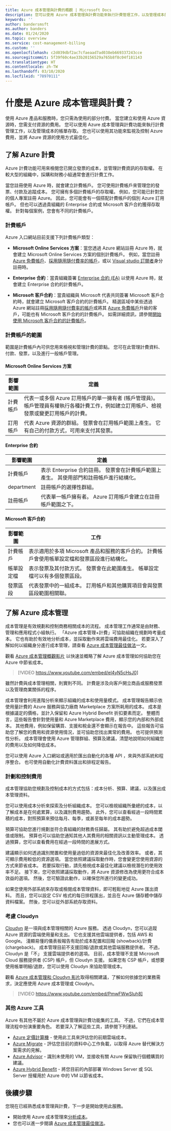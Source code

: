 ```yaml
---
title: Azure 成本管理與計費的概觀 | Microsoft Docs
description: 您可以使用 Azure 成本管理與計費功能來執行計費管理工作，以及管理成本的帳單存取。 您也可以使用這項功能來監視及控制 Azure 費用，並將 Azure 資源的使用方式最佳化。
keywords: ''
author: bandersmsft
ms.author: banders
ms.date: 01/24/2020
ms.topic: overview
ms.service: cost-management-billing
ms.custom: ''
ms.openlocfilehash: c2d039dbf2ac7cfaeaad7ad038eb669337243cce
ms.sourcegitcommit: 5f39f60c4ae33b20156529a765b8f8c04f181143
ms.translationtype: HT
ms.contentlocale: zh-TW
ms.lasthandoff: 03/10/2020
ms.locfileid: "78970111"
---
```

# <a name="what-is-azure-cost-management-and-billing"></a>什麼是 Azure 成本管理與計費？

使用 Azure 產品和服務時，您只需為使用的部分付費。 當您建立和使用 Azure 資源時，您需支付資源的費用。 您可以使用 Azure 成本管理與計費功能來執行計費管理工作，以及管理成本的帳單存取。 您也可以使用其功能來監視及控制 Azure 費用，並將 Azure 資源的使用方式最佳化。

## <a name="understand-azure-billing"></a>了解 Azure 計費

Azure 計費功能可用來檢閱您已開立發票的成本，並管理計費資訊的存取權。 在較大型的組織中，採購和財務小組通常會進行計費工作。

當您註冊使用 Azure 時，就會建立計費帳戶。 您可使用計費帳戶來管理您的發票、付款及追蹤成本。 您可擁有多個計費帳戶的存取權。 例如，您可能已針對您的個人專案註冊 Azure。 因此，您可能會有一個搭配計費帳戶的個別 Azure 訂用帳戶。 但也可以透過貴組織的 Enterprise 合約或 Microsoft 客戶合約獲得存取權。 針對每個案例，您會有不同的計費帳戶。

### <a name="billing-accounts"></a>計費帳戶

Azure 入口網站目前支援下列計費帳戶類型：

- **Microsoft Online Services 方案**：當您透過 Azure 網站註冊 Azure 時，就會建立 Microsoft Online Services 方案的個別計費帳戶。 例如，當您註冊 [Azure 免費帳戶](https://azure.microsoft.com/offers/ms-azr-0044p/)、[採用隨用隨付費率的帳戶](https://azure.microsoft.com/offers/ms-azr-0003p/)，或以 [Visual studio 訂閱者](https://azure.microsoft.com/pricing/member-offers/credit-for-visual-studio-subscribers/)身分註冊時。

- **Enterprise 合約**：當貴組織簽署 [Enterprise 合約 (EA)](https://azure.microsoft.com/pricing/enterprise-agreement/) 以使用 Azure 時，就會建立 Enterprise 合約的計費帳戶。

- **Microsoft 客戶合約**：當貴組織與 Microsoft 代表共同簽署 Microsoft 客戶合約時，就會建立 Microsoft 客戶合約的計費帳戶。 精選區域中某些透過 Azure 網站註冊[採用隨用隨付費率的帳戶](https://azure.microsoft.com/offers/ms-azr-0003p/)或將其 [Azure 免費帳戶](https://azure.microsoft.com/offers/ms-azr-0044p/)升級的客戶，可能也有 Microsoft 客戶合約的計費帳戶。 如需詳細資訊，請參閱[開始使用 Microsoft 客戶合約的計費帳戶](./understand/mca-overview.md)。

### <a name="scopes-for-billing-accounts"></a>計費帳戶的範圍
範圍是計費帳戶內可供您用來檢視和管理計費的節點。 您可在此管理計費資料、付款、發票，以及進行一般帳戶管理。

#### <a name="microsoft-online-services-program"></a>Microsoft Online Services 方案

|影響範圍  |定義  |
|---------|---------|
|計費帳戶     | 代表一或多個 Azure 訂用帳戶的單一擁有者 (帳戶管理員)。 帳戶管理員有權執行各種計費工作，例如建立訂用帳戶、檢視發票或變更訂用帳戶的計費。  |
|訂用帳戶     |  代表 Azure 資源的群組。 發票會在訂用帳戶範圍上產生。 它有自己的付款方式，可用來支付其發票。|


#### <a name="enterprise-agreement"></a>Enterprise 合約

|影響範圍  |定義  |
|---------|---------|
|計費帳戶    | 表示 Enterprise 合約註冊。 發票會在計費帳戶範圍上產生。 其使用部門和註冊帳戶進行結構化。  |
|department     |  註冊帳戶的選擇性群組。      |
|註冊帳戶     |  代表單一帳戶擁有者。 Azure 訂用帳戶會建立在註冊帳戶範圍之下。  |


#### <a name="microsoft-customer-agreement"></a>Microsoft 客戶合約

|影響範圍  |工作  |
|---------|---------|
|計費帳戶     |   表示適用於多項 Microsoft 產品和服務的客戶合約。 計費帳戶會使用帳單設定檔和發票區段進行結構化。   |
|帳單設定檔     |  表示發票及其付款方式。 發票會在此範圍產生。 帳單設定檔可以有多個發票區段。      |
|發票區段     |   代表發票中的一組成本。 訂用帳戶和其他購買項目會與發票區段範圍相關聯。    |


## <a name="understand-azure-cost-management"></a>了解 Azure 成本管理
成本管理是有效規劃和控制商務相關成本的流程。 成本管理工作通常是由財務、管理和應用程式小組執行。 「Azure 成本管理+計費」可協助組織在規劃時考量成本。 它也有助於有效地分析成本，並採取動作來將雲端費用最佳化。 若要深入了解如何以組織身分進行成本管理，請查看 [Azure 成本管理最佳做法](./costs/cost-mgt-best-practices.md)一文。

觀看 [Azure 成本管理概觀影片](https://www.youtube.com/watch?v=el4yN5cHsJ0) 以快速並概略了解 Azure 成本管理如何協助您在 Azure 中節省成本。

>[!VIDEO https://www.youtube.com/embed/el4yN5cHsJ0]

雖然計費與成本管理相關，則實則不同。 計費是涉及向客戶開立商品或服務發票以及管理商業關係的程序。

成本管理會利用進階分析來顯示組織的成本和使用量模式。 成本管理報告顯示依使用量計費的 Azure 服務與協力廠商 Marketplace 方案所耗用的成本。 成本是根據議定的價格，並計入保留和 Azure Hybrid Benefit 折扣要素而定。 整體而言，這些報告會針對使用量和 Azure Marketplace 費用，顯示您的內部和外部成本。 其他費用，例如保留購買、支援和稅金還不會顯示在報告中。 這些報告可協助您了解您的費用和資源使用情況，並可協助您找出異常的費用。 也可提供預測性分析。 成本管理會使用 Azure 管理群組、預算及建議，清楚地說明如何組織您的費用以及如何降低成本。

您可以使用 Azure 入口網站或適用於匯出自動化的各種 API ，來與外部系統和程序整合。 也可使用自動化計費資料匯出和排程定報告。

### <a name="plan-and-control-expenses"></a>計劃和控制費用

成本管理協助您規劃及控制成本的方式包括：成本分析、預算、建議，以及匯出成本管理資料。

您可以使用成本分析來探索及分析組織成本。 您可以檢視組織所彙總的成本，以了解成本是在何處累算，以及識別費用趨勢。 此外，您可以查看經過一段時間累積的成本，對照預算來預估每月、每季，或甚至每年的成本趨勢。

預算可協助您進行規劃並符合貴組織的財務責任歸屬。 其有助於避免超過成本閾值或限制。 預算也可以協助您通知其他人其費用的相關資訊以主動管理成本。 透過預算，您可以查看費用在經過一段時間的進展方式。

建議顯示如何透過識別閒置和使用量過低的資源來最佳化及改善效率。 或者，其可顯示費用較低的資源選項。 當您依照建議採取動作時，您會變更您使用資源的方式來節省成本。 若要採取行動，請先檢視成本最佳化建議以檢視潛在的使用效率不足。 接下來，您可依照建議採取動作，將 Azure 資源修改為使用更符合成本效益的選項。 然後，您可驗證此動作，以確保您所進行的變更成功。

如果您使用外部系統來存取或檢閱成本管理資料，即可輕鬆地從 Azure 匯出資料。 而且，您可以設定 CSV 格式的每日排程匯出，並且在 Azure 儲存體中儲存資料檔案。 然後，您可以從外部系統存取資料。

### <a name="consider-cloudyn"></a>考慮 Cloudyn

[Cloudyn](./cloudyn/overview.md) 是一項與成本管理相關的 Azure 服務。 透過 Cloudyn，您可以追蹤 Azure 資源的雲端使用量和支出。 它也支援其他雲端提供者，包括 AWS 和 Google。 淺顯易懂的儀表板報告有助於成本配置和回報 (showback)/計費 (chargeback)。 成本管理目前不支援回報/退款或其他雲端服務提供者。 不過，Cloudyn 是「不」  支援雲端提供者的選項。 目前，成本管理不支援 Microsoft Cloud 服務提供者 (CSP) 帳戶，但 Cloudyn 支援。 如果您有 CSP 帳戶，或想要使用帳單明細/退款，您可以使用 Cloudyn 來協助管理成本。

觀看 [Azure 成本管理和 Cloudyn 影片](https://www.youtube.com/watch?v=PmwFWwSluh8)取得相關建議，了解如何依據您的業務需求，決定應使用 Azure 成本管理或 Cloudyn。

>[!VIDEO https://www.youtube.com/embed/PmwFWwSluh8]

### <a name="additional-azure-tools"></a>其他 Azure 工具

Azure 有其他不屬於 Azure 成本管理與計費功能集的工具。 不過，它們在成本管理流程中扮演重要角色。 若要深入了解這些工具，請參閱下列連結。

- [Azure 定價計算機](https://azure.microsoft.com/pricing/calculator/) - 使用此工具來評估您的前期雲端成本。
- [Azure Migrate](../migrate/migrate-overview.md) - 評估您目前的資料中心工作負載，以取得 Azure 替代解決方案需求的見解。
- [Azure Advisor](../advisor/advisor-overview.md) - 識別未使用的 VM，並接收有關 Azure 保留執行個體購買的建議。
- [Azure Hybrid Benefit](https://azure.microsoft.com/pricing/hybrid-benefit/) - 將您目前的內部部署 Windows Server 或 SQL Server 授權用於 Azure 中的 VM 以節省成本。


## <a name="next-steps"></a>後續步驟

您現在已經熟悉成本管理與計費，下一步是開始使用此服務。

- 開始使用 Azure 成本管理來[分析成本](./costs/quick-acm-cost-analysis.md)。
- 您也可以進一步閱讀 [Azure 成本管理最佳做法](./costs/cost-mgt-best-practices.md)。
